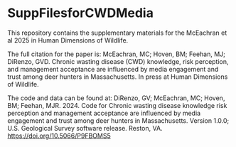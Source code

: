 # SuppFilesforCWDMedia
This repository contains the supplementary materials for the McEachran et al 2025 in Human Dimensions of Wildlife. 

The full citation for the paper is: 
McEachran, MC; Hoven, BM; Feehan, MJ; DiRenzo, GVD. Chronic wasting disease (CWD) knowledge, risk perception, and management acceptance are influenced by media engagement and trust among deer hunters in Massachusetts. In press at Human Dimensions of Wildlife.

The code and data can be found at: 
DiRenzo, GV; McEachran, MC; Hoven, BM; Feehan, MJR. 2024. Code for Chronic wasting disease knowledge risk perception and management acceptance are influenced by media engagement and trust among deer hunters in Massachusetts. Version 1.0.0; U.S. Geological Survey software release. Reston, VA. https://doi.org/10.5066/P9FBOMS5 
